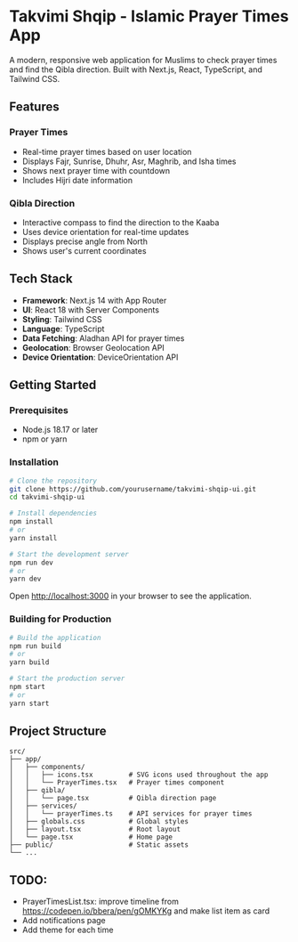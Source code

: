 # Takvimi Shqip - Islamic Prayer Times App

A modern, responsive web application for Muslims to check prayer times and find the Qibla direction. Built with Next.js, React, TypeScript, and Tailwind CSS.

## Features

### Prayer Times
- Real-time prayer times based on user location
- Displays Fajr, Sunrise, Dhuhr, Asr, Maghrib, and Isha times
- Shows next prayer time with countdown
- Includes Hijri date information

### Qibla Direction
- Interactive compass to find the direction to the Kaaba
- Uses device orientation for real-time updates
- Displays precise angle from North
- Shows user's current coordinates

## Tech Stack

- **Framework**: Next.js 14 with App Router
- **UI**: React 18 with Server Components
- **Styling**: Tailwind CSS
- **Language**: TypeScript
- **Data Fetching**: Aladhan API for prayer times
- **Geolocation**: Browser Geolocation API
- **Device Orientation**: DeviceOrientation API

## Getting Started

### Prerequisites
- Node.js 18.17 or later
- npm or yarn

### Installation

```bash
# Clone the repository
git clone https://github.com/yourusername/takvimi-shqip-ui.git
cd takvimi-shqip-ui

# Install dependencies
npm install
# or
yarn install

# Start the development server
npm run dev
# or
yarn dev
```

Open [http://localhost:3000](http://localhost:3000) in your browser to see the application.

### Building for Production

```bash
# Build the application
npm run build
# or
yarn build

# Start the production server
npm start
# or
yarn start
```

## Project Structure

```
src/
├── app/
│   ├── components/
│   │   ├── icons.tsx         # SVG icons used throughout the app
│   │   └── PrayerTimes.tsx   # Prayer times component
│   ├── qibla/
│   │   └── page.tsx          # Qibla direction page
│   ├── services/
│   │   └── prayerTimes.ts    # API services for prayer times
│   ├── globals.css           # Global styles
│   ├── layout.tsx            # Root layout
│   └── page.tsx              # Home page
├── public/                   # Static assets
└── ...
```
## TODO:

- PrayerTimesList.tsx: improve timeline from https://codepen.io/bbera/pen/gOMKYKg and make list item as card
- Add notifications page
- Add theme for each time